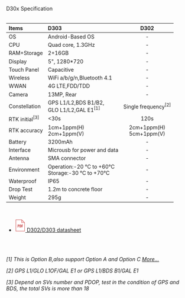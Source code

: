 <span id="dev_docs" class="markdown-body-normal-header">D30x Specification
</span>
<br>
<br>


| Items | D303 | D302 |
| :----- | :----- | :----: |
| OS | Android-Based OS | - |
| CPU | Quad core, 1.3GHz | - |
| RAM+Storage | 2+16GB | - |
| Display | 5", 1280*720 | - |
| Touch Panel | Capacitive | - |
| Wireless | WiFi a/b/g/n,Bluetooth 4.1 | - |
| WWAN | 4G LTE,FDD/TDD | - |
| Camera | 13MP, Rear | - |
| Constellation | GPS L1/L2,BDS B1/B2,<br>GLO L1/L2,GAL E1<sup>[1]</sup> | Single frequency<sup>[2]</sup> |
| RTK initial<sup>[3]</sup> | <30s | 120s |
| RTK accuracy | 1cm+1ppm(H)<br>2cm+1ppm(V) | 2cm+1ppm(H)<br>5cm+1ppm(V) |
| Battery | 3200mAh | - |
| Interface | Microusb for power and data | - |
| Antenna | SMA connector | - |
| Environment | Operation:-20 &deg;C to +60&deg;C <br>Storage:-30 &deg;C to +70&deg;C| - |
| Waterproof | IP65 | - |
| Drop Test | 1.2m to concrete floor | - |
| Weight | 295g | - |

<br>

  - [![](images/pdf.png)&nbsp;D302/D303 datasheet](../download/D30X_DS_EN_2021.pdf)

<br>
<br>

*[1] This is Option B,also support Option A and Option C [More...](../../rtk-board/#8download-the-latest-firmware1)*

*[2] GPS L1/GLO L1OF/GAL E1 or GPS L1/BDS B1/GAL E1*

*[3] Depend on SVs number and PDOP, test in the condition of GPS and BDS, the total SVs is more than 18*